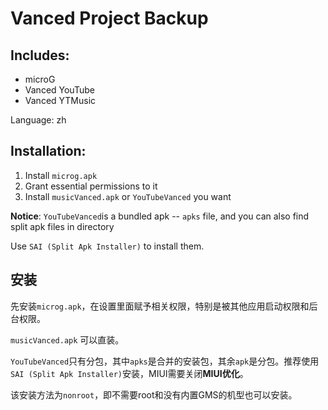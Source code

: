 # Vanced Project Backup

## Includes:

- microG
- Vanced YouTube
- Vanced YTMusic

Language: zh



## Installation:

1. Install `microg.apk`
2. Grant essential permissions to it
3. Install `musicVanced.apk` or `YouTubeVanced` you want

**Notice**: `YouTubeVanced`is a bundled apk -- `apks` file, and you can also find split apk files in directory



Use `SAI (Split Apk Installer)` to install them.



## 安装

先安装`microg.apk`，在设置里面赋予相关权限，特别是被其他应用启动权限和后台权限。

`musicVanced.apk` 可以直装。 

`YouTubeVanced`只有分包，其中`apks`是合并的安装包，其余`apk`是分包。推荐使用`SAI (Split Apk Installer)`安装，MIUI需要关闭**MIUI优化**。

该安装方法为`nonroot`，即不需要root和没有内置GMS的机型也可以安装。